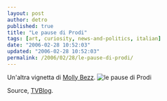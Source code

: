 ```yaml
---
layout: post
author: detro
published: true
title: "Le pause di Prodi"
tags: [art, curiosity, news-and-politics, italian]
date: "2006-02-28 10:52:03"
updated: "2006-02-28 10:52:03"
permalink: /2006/02/28/le-pause-di-prodi/
---
```


Un'altra vignetta di <a href="http://mollybezz.buzznet.com/user/">Molly Bezz</a>.
<img src="http://www.tvblog.it/uploads/Pause.JPG" alt="le pause di Prodi" />

Source, <a href="http://www.tvblog.it/">TVBlog</a>.
